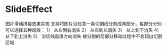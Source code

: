 # SlideEffect
图片滑动拼接效果实现
支持将图片沿任意一条切割线分割成两部分，每部分分别可以选择五种动效：
1）	从左到右消失
2）	从右到左消失
3）	从上到下消失
4）	从下到上消失
5）	沿切线垂直方向消失
被分割的两部分移动过程中不会超出切割区域
